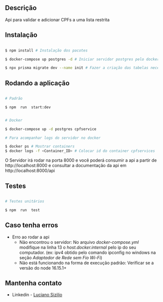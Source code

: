 
## Descrição

  

Api para validar e adicionar CPFs a uma lista restrita

  

## Instalação

  

```bash

$ npm install # Instalação dos pacotes

$ docker-compose up postgres -d # Iniciar servidor postgres pelo docker

$ npx prisma migrate dev --name init # Fazer a criação das tabelas necessárias no banco de dados

```

  

## Rodando a aplicação

  

```bash

# Padrão

$ npm  run  start:dev


# Docker

$ docker-compose up -d postgres cpfservice

# Para acompanhar logs do servidor no docker

$ docker ps # Mostrar containers
$ docker logs -f <Container_ID> # Colocar id do container cpfservices

```

O Servidor irá rodar na porta 8000 e você poderá consumir a api a partir de http://localhost:8000 e consultar a documentação da api em http://localhost:8000/api
  

## Testes

  

```bash

# Testes unitários

$ npm  run  test

```
  

## Caso tenha erros

  

- Erro ao rodar a api
  - Não encontrou o servidor: No arquivo *docker-compose.yml* modifique na linha 13 o *host.docker.internal* pelo ip do seu computador. (ex: ipv4 obtido pelo comando ipconfig no windows na seção *Adaptador de Rede sem Fio Wi-Fi*)
  - Não está funcionando na forma de execução padrão: Verificar se a versão do node 16.15.1+

  

## Mantenha contato

  

- Linkedin - [Luciano Sizilio](https://www.linkedin.com/in/luciano-sizilio-1316a5187/)

  
